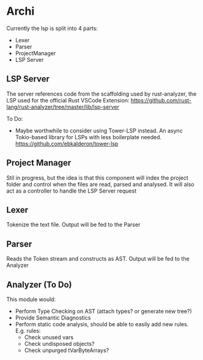 # Archi
Currently the lsp is split into 4 parts:
- Lexer
- Parser
- ProjectManager
- LSP Server

## LSP Server
The server references code from the scaffolding used by rust-analyzer, the LSP used for the official Rust VSCode Extension: https://github.com/rust-lang/rust-analyzer/tree/master/lib/lsp-server

To Do:
- Maybe worthwhile to consider using Tower-LSP instead. An async Tokio-based library for LSPs with less boilerplate needed. https://github.com/ebkalderon/tower-lsp

## Project Manager
Stil in progress, but the idea is that this component will index the project folder and control when the files are read, parsed and analysed. It will also act as a controller to handle the LSP Server request

## Lexer
Tokenize the text file. Output will be fed to the Parser

## Parser
Reads the Token stream and constructs as AST. Output will be fed to the Analyzer

## Analyzer (To Do)
This module would:
- Perform Type Checking on AST (attach types? or generate new tree?)
- Provide Semantic Diagnostics
- Perform static code analysis, should be able to easily add new rules. E.g. rules:
    - Check unused vars
    - Check undisposed objects?
    - Check unpurged tVarByteArrays?